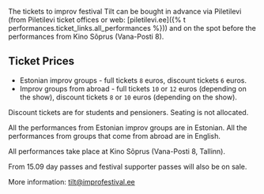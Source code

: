 The tickets to improv festival Tilt can be bought in advance via Piletilevi 
(from Piletilevi ticket offices or web: [piletilevi.ee]({% t performances.ticket_links.all_performances %})) 
and on the spot before the performances from Kino Sõprus (Vana-Posti 8).

## Ticket Prices

- Estonian improv groups - full tickets `8` euros, discount tickets `6` euros.
- Improv groups from abroad - full tickets `10` or `12` euros (depending on the show), discount tickets `8` or `10` euros (depending on the show).

Discount tickets are for students and pensioners. Seating is not allocated.

All the performances from Estonian improv groups are in Estonian. All the performances from groups that come from abroad are in English.

All performances take place at Kino Sõprus (Vana-Posti 8, Tallinn). 

From 15.09 day passes and festival supporter passes will also be on sale.

More information: tilt@improfestival.ee
